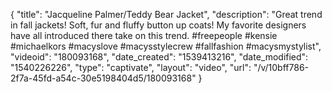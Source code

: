 {
    "title": "Jacqueline Palmer\/Teddy Bear Jacket",
    "description": "Great trend in fall jackets! Soft, fur and fluffy button up coats! My favorite designers have all introduced there take on this trend. #freepeople #kensie #michaelkors #macyslove #macysstylecrew #fallfashion #macysmystylist",
    "videoid": "180093168",
    "date_created": "1539413216",
    "date_modified": "1540226226",
    "type": "captivate",
    "layout": "video",
    "url": "\/v\/10bff786-2f7a-45fd-a54c-30e5198404d5\/180093168"
}